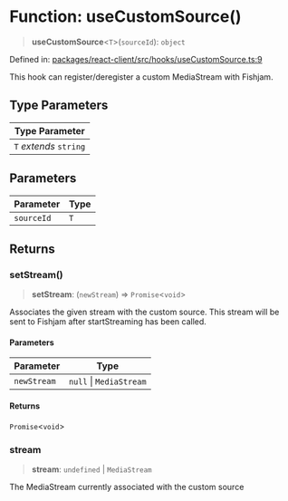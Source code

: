 # Function: useCustomSource()

> **useCustomSource**\<`T`\>(`sourceId`): `object`

Defined in: [packages/react-client/src/hooks/useCustomSource.ts:9](https://github.com/fishjam-cloud/web-client-sdk/blob/cca0d7a57568ca97560c29d27fcd8b63f2678492/packages/react-client/src/hooks/useCustomSource.ts#L9)

This hook can register/deregister a custom MediaStream with Fishjam.

## Type Parameters

| Type Parameter |
| ------ |
| `T` *extends* `string` |

## Parameters

| Parameter | Type |
| ------ | ------ |
| `sourceId` | `T` |

## Returns

### setStream()

> **setStream**: (`newStream`) => `Promise`\<`void`\>

Associates the given stream with the custom source.
This stream will be sent to Fishjam after startStreaming has been called.

#### Parameters

| Parameter | Type |
| ------ | ------ |
| `newStream` | `null` \| `MediaStream` |

#### Returns

`Promise`\<`void`\>

### stream

> **stream**: `undefined` \| `MediaStream`

The MediaStream currently associated with the custom source
